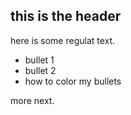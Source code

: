 ## this is the header 

here is some regulat text. 

* bullet 1 
* bullet 2 
* how to color my bullets 

more next. 
